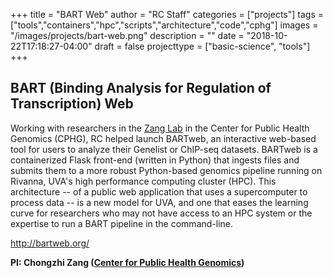 +++
title = "BART Web"
author = "RC Staff"
categories = ["projects"]
tags = ["tools","containers","hpc","scripts","architecture","code","cphg"]
images = "/images/projects/bart-web.png"
description = ""
date = "2018-10-22T17:18:27-04:00"
draft = false
projecttype = ["basic-science", "tools"]
+++

## BART (Binding Analysis for Regulation of Transcription) Web

Working with researchers in the [Zang Lab](http://faculty.virginia.edu/zanglab/) in the Center for Public Health Genomics 
(CPHG), RC helped launch BARTweb,
an interactive web-based tool for users to analyze their Genelist or ChIP-seq datasets. BARTweb is a containerized
Flask front-end (written in Python) that ingests files and submits them to a more robust Python-based genomics pipeline 
running on Rivanna, UVA's high performance computing cluster (HPC). This architecture -- of a public web application that 
uses a supercomputer to process data -- is a new model for UVA, and one that eases the learning curve for researchers who 
may not have access to an HPC system or the expertise to run a BART pipeline in the command-line.

http://bartweb.org/

**PI: Chongzhi Zang ([Center for Public Health Genomics](https://med.virginia.edu/cphg/))**

